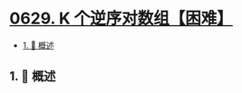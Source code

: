 # [0629. K 个逆序对数组【困难】](https://github.com/Tdahuyou/TNotes.leetcode/tree/main/notes/0629.%20K%20%E4%B8%AA%E9%80%86%E5%BA%8F%E5%AF%B9%E6%95%B0%E7%BB%84%E3%80%90%E5%9B%B0%E9%9A%BE%E3%80%91)

<!-- region:toc -->

- [1. 📝 概述](#1--概述)

<!-- endregion:toc -->

## 1. 📝 概述
